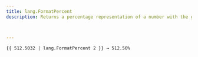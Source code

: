 ```yaml
---
title: lang.FormatPercent
description: Returns a percentage representation of a number with the given precision for the current language and region.



---
```


```go-html-template
{{ 512.5032 | lang.FormatPercent 2 }} → 512.50%
```



